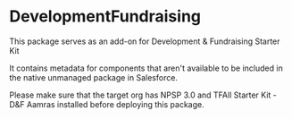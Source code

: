# DevelopmentFundraising
This package serves as an add-on for Development &amp; Fundraising Starter Kit

It contains metadata for components that aren't available to be included in the native unmanaged package in Salesforce.

Please make sure that the target org has NPSP 3.0 and TFAll Starter Kit - D&F Aamras installed before deploying this package.
